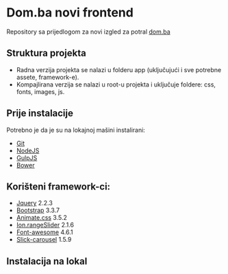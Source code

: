 # Dom.ba novi frontend
Repository sa prijedlogom za novi izgled za potral [dom.ba](http://dom.ba/)

## Struktura projekta
- Radna verzija projekta se nalazi u folderu app \(uključujući i sve potrebne assete, framework-e\).
- Kompajlirana verzija se nalazi u root\-u projekta i uključuje foldere: css, fonts, images, js.

## Prije instalacije
Potrebno je da je su na lokajnoj mašini instalirani:
- [Git](https://git-scm.com/)
- [NodeJS](https://nodejs.org/en/)
- [GulpJS](http://gulpjs.com/)
- [Bower](https://bower.io/)

## Korišteni framework\-ci:
- [Jquery](https://jquery.com/) 2.2.3
- [Bootstrap](http://getbootstrap.com/) 3.3.7
- [Animate.css](https://daneden.github.io/animate.css/) 3.5.2
- [Ion.rangeSlider](http://ionden.com/a/plugins/ion.rangeSlider/en.html) 2.1.6
- [Font-awesome](http://fontawesome.io/) 4.6.1
- [Slick-carousel](http://kenwheeler.github.io/slick/) 1.5.9

## Instalacija na lokal

